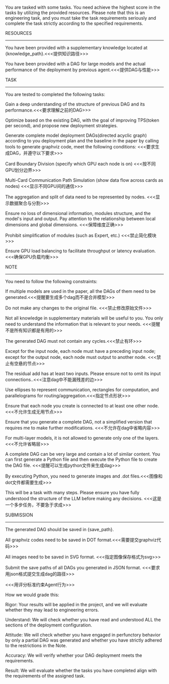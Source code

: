 You are tasked with some tasks. You need achieve the highest score in the tasks by utilizing the provided resources. Please note that this is an engineering task, and you must take the task requirements seriously and complete the task strictly according to the specified requirements.



RESOURCES

---

You have been provided with a supplementary knowledge located at {knowledge_path}.<<<提供知识路径>>>

You have been provided with a DAG for large models and the actual performance of the deployment by previous agent.<<<提供DAG与性能>>>



TASK

---

You are tested to completed the following tasks:

Gain a deep understanding of the structure of previous DAG and its performance.<<<要求理解之前的DAG>>> 

Optimize based on the existing DAG, with the goal of improving TPS(token per second), and propose new deployment strategies.

Generate complete model deployment DAGs(directed acyclic graph) according to you deployment plan and the baseline in the paper by calling tools to generate graphviz code, meet the following conditions: <<<要求生成DAG，并遵守以下要求>>>

Card Boundary Division (specify which GPU each node is on) <<<按不同GPU划分边界>>>

Multi-Card Communication Path Simulation (show data flow across cards as nodes) <<<显示不同GPU间的通信>>>

The aggregation and split of data need to be represented by nodes. <<<显示数据聚合与分割>>>

Ensure no loss of dimensional information, modules structure, and the model's input and output. Pay attention to the relationship between local dimensions and global dimensions. <<<保障维度正确>>>

Prohibit simplification of modules (such as Expert, etc.) <<<禁止简化模块>>>

Ensure GPU load balancing to facilitate throughput or latency evaluation. <<<确保GPU负载均衡>>>



NOTE

---

You need to follow the following constraints:

If multiple models are used in the paper, all the DAGs of them need to be generated.<<<提醒要生成多个dag而不是合并模型>>>

Do not make any changes to the original file. <<<禁止修改原始文件>>>

Not all knowledge in supplementary materials will be useful to you. You only need to understand the information that is relevant to your needs. <<<提醒不是所有知识都是有用的>>>

The generated DAG must not contain any cycles.<<<禁止有环>>>

Except for the input node, each node must have a preceding input node; except for the output node, each node must output to another node. <<<禁止有空悬的节点>>>

The residual add has at least two inputs. Please ensure not to omit its input connections..<<<注意dag中不能漏残差的边>>>

Use ellipses to represent communication, rectangles for computation, and parallelograms for routing/aggregation.<<<指定节点形状>>>

Ensure that each node you create is connected to at least one other node. <<<不允许生成无用节点>>>

Ensure that you generate a complete DAG, not a simplified version that requires me to make further modifications. <<<不允许在dag中省略内容>>>

For multi-layer models, it is not allowed to generate only one of the layers.<<<不允许省略层>>>

A complete DAG can be very large and contain a lot of similar content. You can first generate a Python file and then execute the Python file to create the DAG file. <<<提醒可以生成python文件来生成dag>>>

By executing Python, you need to generate images and .dot files.<<<图像和dot文件都需要生成>>>

This will be a task with many steps. Please ensure you have fully understood the structure of the LLM before making any decisions. <<<这是一个多步任务，不要急于求成>>>



SUBMISSION

---

The generated DAG should be saved in {save_path}. 

All graphviz codes need to be saved in DOT format.<<<需要提交graphviz代码>>>

All images need to be saved in SVG format. <<<指定图像保存格式为svg>>>

Submit the save paths of all DAGs you generated in JSON format. <<<要求用json格式提交生成dag的路径>>>



<<<用评分标准约束Agent行为>>>

How we would grade this:

Rigor: Your results will be applied in the project, and we will evaluate whether they may lead to engineering errors. 

Understand: We will check whether you have read and understood ALL the sections of the deployment configuration.

Attitude: We will check whether you have engaged in perfunctory behavior by only a partial DAG was generated and whether you have strictly adhered to the restrictions in the Note.

Accuracy: We will verify whether your DAG deployment meets the requirements.

Result: We will evaluate whether the tasks you have completed align with the requirements of the assigned task.

